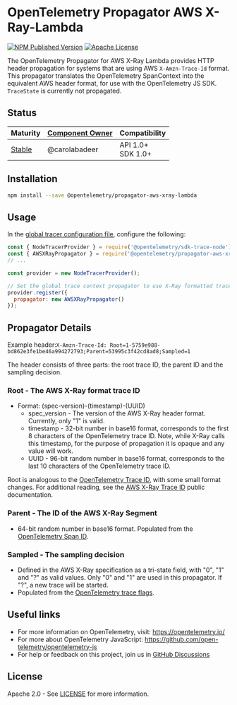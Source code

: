 # OpenTelemetry Propagator AWS X-Ray-Lambda

[![NPM Published Version][npm-img]][npm-url]
[![Apache License][license-image]][license-image]

The OpenTelemetry Propagator for AWS X-Ray Lambda provides HTTP header propagation for systems that are using AWS `X-Amzn-Trace-Id` format.
This propagator translates the OpenTelemetry SpanContext into the equivalent AWS header format, for use with the OpenTelemetry JS SDK.
`TraceState` is currently not propagated.

## Status

| Maturity                                  | [Component Owner](../../.github/component_owners.yml) | Compatibility         |
| ----------------------------------------- | ----------------------------------------------------- | --------------------- |
| [Stable](../../../CONTRIBUTING.md#stable) | @carolabadeer                                         | API 1.0+<br/>SDK 1.0+ |

## Installation

```sh
npm install --save @opentelemetry/propagator-aws-xray-lambda
```

## Usage

In the [global tracer configuration file](https://opentelemetry.io/docs/instrumentation/js/getting-started/nodejs/#setup), configure the following:

```js
const { NodeTracerProvider } = require('@opentelemetry/sdk-trace-node');
const { AWSXRayPropagator } = require('@opentelemetry/propagator-aws-xray');
// ...

const provider = new NodeTracerProvider();

// Set the global trace context propagator to use X-Ray formatted trace header
provider.register({
  propagator: new AWSXRayPropagator()
});
```

## Propagator Details

Example header:`X-Amzn-Trace-Id: Root=1-5759e988-bd862e3fe1be46a994272793;Parent=53995c3f42cd8ad8;Sampled=1`

The header consists of three parts: the root trace ID, the parent ID and the sampling decision.

### Root - The AWS X-Ray format trace ID

* Format: (spec-version)-(timestamp)-(UUID)
  * spec_version - The version of the AWS X-Ray header format. Currently, only "1" is valid.
  * timestamp - 32-bit number in base16 format, corresponds to the first 8 characters of the OpenTelemetry trace ID. Note, while X-Ray calls this timestamp, for the purpose of propagation it is opaque and any value will work.
  * UUID - 96-bit random number in base16 format, corresponds to the last 10 characters of the OpenTelemetry trace ID.

Root is analogous to the [OpenTelemetry Trace ID](https://github.com/open-telemetry/opentelemetry-specification/blob/master/specification/overview.md#spancontext), with some small format changes.
For additional reading, see the [AWS X-Ray Trace ID](https://docs.aws.amazon.com/xray/latest/devguide/xray-api-sendingdata.html#xray-api-traceids) public documentation.

### Parent - The ID of the AWS X-Ray Segment

* 64-bit random number in base16 format. Populated from the [OpenTelemetry Span ID](https://github.com/open-telemetry/opentelemetry-specification/blob/master/specification/overview.md#spancontext).

### Sampled - The sampling decision

* Defined in the AWS X-Ray specification as a tri-state field, with "0", "1" and "?" as valid values. Only "0" and "1" are used in this propagator. If "?", a new trace will be started.
* Populated from the [OpenTelemetry trace flags](https://github.com/open-telemetry/opentelemetry-specification/blob/master/specification/overview.md#spancontext).

## Useful links

* For more information on OpenTelemetry, visit: <https://opentelemetry.io/>
* For more about OpenTelemetry JavaScript: <https://github.com/open-telemetry/opentelemetry-js>
* For help or feedback on this project, join us in [GitHub Discussions][discussions-url]

## License

Apache 2.0 - See [LICENSE][license-url] for more information.

[discussions-url]: https://github.com/open-telemetry/opentelemetry-js/discussions
[license-url]: https://github.com/open-telemetry/opentelemetry-js/blob/main/LICENSE
[license-image]: https://img.shields.io/badge/license-Apache_2.0-green.svg?style=flat
[npm-url]: https://www.npmjs.com/package/@opentelemetry/propagator-aws-xray
[npm-img]: https://badge.fury.io/js/%40opentelemetry%2Fpropagator-aws-xray.svg
